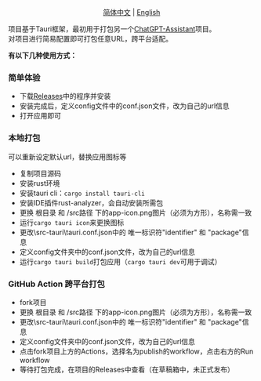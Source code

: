 <p align="center">
  <a href="./README.md">简体中文</a> |
  <a href="./README_EN.md">English</a>
</p>



项目基于Tauri框架，最初用于打包另一个[ChatGPT-Assistant](https://github.com/PierXuY/ChatGPT-Assistant)项目。    
对项目进行简易配置即可打包任意URL，跨平台适配。   


**有以下几种使用方式：**


### 简单体验
- 下载[Releases](https://github.com/PierXuY/package-url/releases/tag/app-v0.0.3)中的程序并安装
- 安装完成后，定义config文件中的conf.json文件，改为自己的url信息
- 打开应用即可

### 本地打包
可以重新设定默认url，替换应用图标等
- 复制项目源码
- 安装rust环境
- 安装tauri cli：`cargo install tauri-cli`
- 安装IDE插件rust-analyzer，会自动安装所需包
- 更换 根目录 和  /src路径 下的app-icon.png图片（必须为方形），名称需一致
- 运行`cargo tauri icon`来更换图标
- 更改\src-tauri\tauri.conf.json中的 唯一标识符"identifier" 和 "package"信息
- 定义config文件夹中的conf.json文件，改为自己的url信息
- 运行`cargo tauri build`打包应用（`cargo tauri dev`可用于调试）

### GitHub Action 跨平台打包
- fork项目
- 更换 根目录 和  /src路径 下的app-icon.png图片（必须为方形），名称需一致
- 更改\src-tauri\tauri.conf.json中的 唯一标识符"identifier" 和 "package"信息
- 定义config文件夹中的conf.json文件，改为自己的url信息
- 点击fork项目上方的Actions，选择名为publish的workflow，点击右方的Run workflow
- 等待打包完成，在项目的Releases中查看（在草稿箱中，未正式发布）
